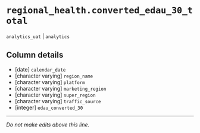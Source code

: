 # `regional_health.converted_edau_30_total`
`analytics_uat` | `analytics`

## Column details
* [date]      `calendar_date`
* [character varying] `region_name`
* [character varying] `platform`
* [character varying] `marketing_region`
* [character varying] `super_region`
* [character varying] `traffic_source`
* [integer]   `edau_converted_30`

-------------------------------------------------------------------------------
*Do not make edits above this line.*
